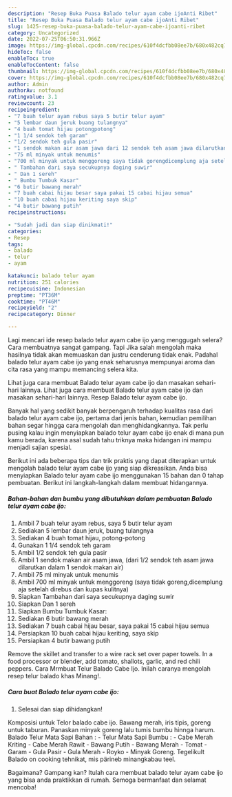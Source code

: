 ```yaml
---
description: "Resep Buka Puasa Balado telur ayam cabe ijoAnti Ribet"
title: "Resep Buka Puasa Balado telur ayam cabe ijoAnti Ribet"
slug: 1425-resep-buka-puasa-balado-telur-ayam-cabe-ijoanti-ribet
category: Uncategorized
date: 2022-07-25T06:50:31.966Z
image: https://img-global.cpcdn.com/recipes/610f4dcfbb08ee7b/680x482cq70/balado-telur-ayam-cabe-ijo-foto-resep-utama.jpg
hideToc: false
enableToc: true
enableTocContent: false
thumbnail: https://img-global.cpcdn.com/recipes/610f4dcfbb08ee7b/680x482cq70/balado-telur-ayam-cabe-ijo-foto-resep-utama.jpg
cover: https://img-global.cpcdn.com/recipes/610f4dcfbb08ee7b/680x482cq70/balado-telur-ayam-cabe-ijo-foto-resep-utama.jpg
author: Admin
authorAv: notfound
ratingvalue: 3.1
reviewcount: 23
recipeingredient:
- "7 buah telur ayam rebus saya 5 butir telur ayam"
- "5 lembar daun jeruk buang tulangnya"
- "4 buah tomat hijau potongpotong"
- "1 1/4 sendok teh garam"
- "1/2 sendok teh gula pasir"
- "1 sendok makan air asam jawa dari 12 sendok teh asam jawa dilarutkan dalam 1 sendok makan air"
- "75 ml minyak untuk menumis"
- "700 ml minyak untuk menggoreng saya tidak gorengdicemplung aja setelah direbus dan kupas kulitnya"
- " Tambahan dari saya secukupnya daging suwir"
- " Dan 1 sereh"
- " Bumbu Tumbuk Kasar"
- "6 butir bawang merah"
- "7 buah cabai hijau besar saya pakai 15 cabai hijau semua"
- "10 buah cabai hijau keriting saya skip"
- "4 butir bawang putih"
recipeinstructions:

- "Sudah jadi dan siap dinikmati!"
categories:
- Resep
tags:
- balado
- telur
- ayam

katakunci: balado telur ayam 
nutrition: 251 calories
recipecuisine: Indonesian
preptime: "PT36M"
cooktime: "PT46M"
recipeyield: "2"
recipecategory: Dinner

---
```



Lagi mencari ide resep balado telur ayam cabe ijo yang menggugah selera? Cara membuatnya sangat gampang. Tapi Jika salah mengolah maka hasilnya tidak akan memuaskan dan justru cenderung tidak enak. Padahal balado telur ayam cabe ijo yang enak seharusnya mempunyai aroma dan cita rasa yang mampu memancing selera kita.


Lihat juga cara membuat Balado telur ayam cabe ijo dan masakan sehari-hari lainnya. Lihat juga cara membuat Balado telur ayam cabe ijo dan masakan sehari-hari lainnya. Resep Balado telur ayam cabe ijo.

Banyak hal yang sedikit banyak berpengaruh terhadap kualitas rasa dari balado telur ayam cabe ijo, pertama dari jenis bahan, kemudian pemilihan bahan segar hingga cara mengolah dan menghidangkannya. Tak perlu pusing kalau ingin menyiapkan balado telur ayam cabe ijo enak di mana pun kamu berada, karena asal sudah tahu triknya maka hidangan ini mampu menjadi sajian spesial.


Berikut ini ada beberapa tips dan trik praktis yang dapat diterapkan untuk mengolah balado telur ayam cabe ijo yang siap dikreasikan. Anda bisa menyiapkan Balado telur ayam cabe ijo menggunakan 15 bahan dan 0 tahap pembuatan. Berikut ini langkah-langkah dalam membuat hidangannya.

<!--inarticleads1-->

##### Bahan-bahan dan bumbu yang dibutuhkan dalam pembuatan Balado telur ayam cabe ijo:

1. Ambil 7 buah telur ayam rebus, saya 5 butir telur ayam
1. Sediakan 5 lembar daun jeruk, buang tulangnya
1. Sediakan 4 buah tomat hijau, potong-potong
1. Gunakan 1 1/4 sendok teh garam
1. Ambil 1/2 sendok teh gula pasir
1. Ambil 1 sendok makan air asam jawa, (dari 1/2 sendok teh asam jawa dilarutkan dalam 1 sendok makan air)
1. Ambil 75 ml minyak untuk menumis
1. Ambil 700 ml minyak untuk menggoreng (saya tidak goreng,dicemplung aja setelah direbus dan kupas kulitnya)
1. Siapkan  Tambahan dari saya secukupnya daging suwir
1. Siapkan  Dan 1 sereh
1. Siapkan  Bumbu Tumbuk Kasar:
1. Sediakan 6 butir bawang merah
1. Sediakan 7 buah cabai hijau besar, saya pakai 15 cabai hijau semua
1. Persiapkan 10 buah cabai hijau keriting, saya skip
1. Persiapkan 4 butir bawang putih


Remove the skillet and transfer to a wire rack set over paper towels. In a food processor or blender, add tomato, shallots, garlic, and red chili peppers. Cara Mrmbuat Telur Balado Cabe Ijo. Inilah caranya mengolah resep telur balado khas Minang!. 

<!--inarticleads2-->

##### Cara buat Balado telur ayam cabe ijo:


1. Selesai dan siap dihidangkan!

Komposisi untuk Telor balado cabe ijo. Bawang merah, iris tipis, goreng untuk taburan. Panaskan minyak goreng lalu tumis bumbu hinnga harum. Balado Telur Mata Sapi Bahan : - Telur Mata Sapi Bumbu : - Cabe Merah Kriting - Cabe Merah Rawit - Bawang Putih - Bawang Merah - Tomat - Garam - Gula Pasir - Gula Merah - Royko - Minyak Goreng. Tegelikult Balado on cooking tehnikat, mis pärineb minangkabau teel. 

Bagaimana? Gampang kan? Itulah cara membuat balado telur ayam cabe ijo yang bisa anda praktikkan di rumah. Semoga bermanfaat dan selamat mencoba!
